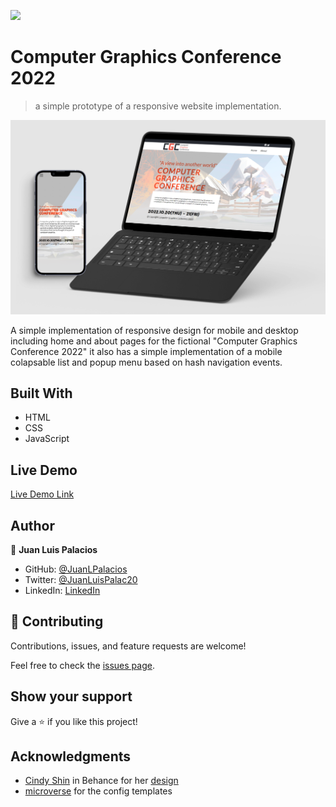 ![](https://img.shields.io/badge/Microverse-blueviolet)

# Computer Graphics Conference 2022

> a simple prototype of a responsive website implementation.

![screenshots](screenshots.png)

A simple implementation of responsive design for mobile and desktop including home and about pages for the fictional "Computer Graphics Conference 2022" it also has a simple implementation of a mobile colapsable list and popup menu based on hash navigation events. 

## Built With

- HTML
- CSS
- JavaScript

## Live Demo

[Live Demo Link](https://juanlpalacios.github.io/capstone-project-1/)

## Author

👤 **Juan Luis Palacios**

- GitHub: [@JuanLPalacios](https://github.com/JuanLPalacios)
- Twitter: [@JuanLuisPalac20](https://twitter.com/twitterhandle)
- LinkedIn: [LinkedIn](https://www.linkedin.com/in/juan-luis-palacios-p%C3%A9rez-95b39a228/)


## 🤝 Contributing

Contributions, issues, and feature requests are welcome!

Feel free to check the [issues page](../../issues/).

## Show your support

Give a ⭐️ if you like this project!

## Acknowledgments

- [Cindy Shin](https://github.com/microverseinc/curriculum-html-css/blob/main/capstone/html_capstone.md#:~:text=Cindy%20Shin%20in%20Behance) in Behance for her [design](https://www.behance.net/gallery/29845175/CC-Global-Summit-2015)
- [microverse](http://www.microverse.org) for the config templates
